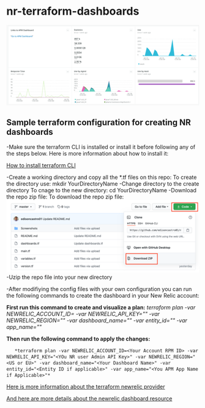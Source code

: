 # nr-terraform-dashboards

[![Sample Dashboard](https://github.com/edisoncastro01/nr-terraform-dashboards/blob/master/Screenshots/SampleDashboard.png)](https://github.com/edisoncastro01/nr-terraform-dashboards)

## Sample terraform configuration for creating NR dashboards

-Make sure the terraform CLI is installed or install it before following any of the steps below. Here is more information about how to install it:

[How to install terraform CLI](https://learn.hashicorp.com/tutorials/terraform/install-cli)

-Create a working directory and copy all the *.tf files on this repo:
      To create the directory use:   mkdir YourDirectoryName
-Change directory to the create directory
      To cnage to the new directory:  cd YourDirectoryName
-Download the repo zip file:
      To download the repo zip file: [![Download repo Zip file](https://github.com/edisoncastro01/nr-terraform-dashboards/blob/master/Screenshots/GithubRepoZidDownload.png)](https://github.com/edisoncastro01/nr-terraform-dashboards)
-Uzip the repo file into your new directory

-After modifiying the config files with your own configuration you can run the following commands to create the dashboard in your New Relic account:

   **First run this command to create and visualize a plan:**
       *terraform plan -var NEWRELIC_ACCOUNT_ID=<Your Account RPM ID> -var NEWRELIC_API_KEY="<YOu NR user Admin API Key>" -var NEWRELIC_REGION="<US or EU>" -var   dashboard_name="<Your Dashboard Name>" -var entity_id="<Entity ID if applicable>" -var app_name="<You APM App Name if Applicable>"*

   **Then run the following command to apply the changes:**

       *terraform plan -var NEWRELIC_ACCOUNT_ID=<Your Account RPM ID> -var NEWRELIC_API_KEY="<YOu NR user Admin API Key>" -var NEWRELIC_REGION="<US or EU>" -var dashboard_name="<Your Dashboard Name>" -var entity_id="<Entity ID if applicable>" -var app_name="<You APM App Name if Applicable>"*
  
  
[Here is more information about the terraform newrelic provider](https://registry.terraform.io/providers/newrelic/newrelic/latest/docs)

[And here are more details about the newrelic dashboard resource](https://registry.terraform.io/providers/newrelic/newrelic/latest/docs/resources/dashboard)


